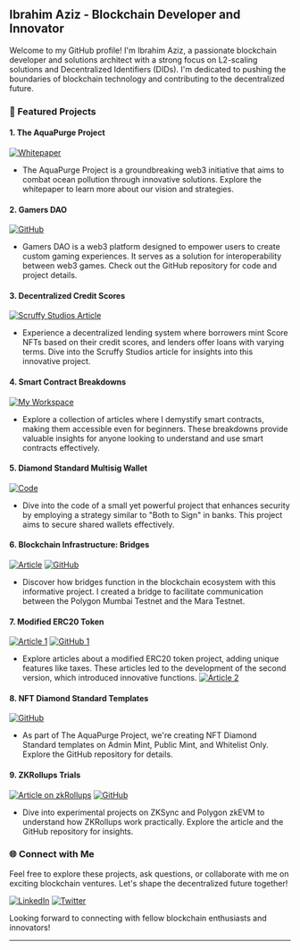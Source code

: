 ## Ibrahim Aziz - Blockchain Developer and Innovator

Welcome to my GitHub profile! I'm Ibrahim Aziz, a passionate blockchain developer and solutions architect with a strong focus on L2-scaling solutions and Decentralized Identifiers (DIDs). I'm dedicated to pushing the boundaries of blockchain technology and contributing to the decentralized future.

### 🚀 Featured Projects

#### 1. The AquaPurge Project
[![Whitepaper](https://img.shields.io/badge/Whitepaper-PDF-blue)](https://aquapurge-project.gitbook.io/aqpp-whitepaper/)
- The AquaPurge Project is a groundbreaking web3 initiative that aims to combat ocean pollution through innovative solutions. Explore the whitepaper to learn more about our vision and strategies.

#### 2. Gamers DAO
[![GitHub](https://img.shields.io/badge/GitHub-Repo-brightgreen)](https://github.com/digimindske/gamers-dao)
- Gamers DAO is a web3 platform designed to empower users to create custom gaming experiences. It serves as a solution for interoperability between web3 games. Check out the GitHub repository for code and project details.

#### 3. Decentralized Credit Scores
[![Scruffy Studios Article](https://img.shields.io/badge/Scruffy%20Studios-Article-lightgrey)](https://medium.com/coinmonks/decentralised-credit-scores-8c0439770fd3)
- Experience a decentralized lending system where borrowers mint Score NFTs based on their credit scores, and lenders offer loans with varying terms. Dive into the Scruffy Studios article for insights into this innovative project.

#### 4. Smart Contract Breakdowns
[![My Workspace](https://img.shields.io/badge/My%20Workspace-Article-orange)](https://miro.com/app/board/uXjVMu8gqC8=/?share_link_id=519860862171)
- Explore a collection of articles where I demystify smart contracts, making them accessible even for beginners. These breakdowns provide valuable insights for anyone looking to understand and use smart contracts effectively.

#### 5. Diamond Standard Multisig Wallet
[![Code](https://img.shields.io/badge/Code-Repo-blueviolet)](https://github.com/ibraziz21/dst-multisig)
- Dive into the code of a small yet powerful project that enhances security by employing a strategy similar to "Both to Sign" in banks. This project aims to secure shared wallets effectively.

#### 6. Blockchain Infrastructure: Bridges
[![Article](https://img.shields.io/badge/Article-Read-red)](https://medium.com/coinmonks/web3-infrastructure-architecture-cross-chain-token-bridge-7696286a8999)
[![GitHub](https://img.shields.io/badge/GitHub-Repo-brightgreen)](https://github.com/ibraziz21/crossbridge)
- Discover how bridges function in the blockchain ecosystem with this informative project. I created a bridge to facilitate communication between the Polygon Mumbai Testnet and the Mara Testnet.

#### 7. Modified ERC20 Token
[![Article 1](https://img.shields.io/badge/Article%201-Read-blue)](https://medium.com/coinsbench/modifying-openzeppelins-erc20-smart-contract-5cf820e7e8a6)
[![GitHub 1](https://img.shields.io/badge/GitHub%201-Repo-blueviolet)](https://github.com/Web3Talents/Week2-ModifiedERC20)
- Explore articles about a modified ERC20 token project, adding unique features like taxes. These articles led to the development of the second version, which introduced innovative functions.
[![Article 2](https://img.shields.io/badge/Article%202-Read-blue)](https://medium.com/coinmonks/modifying-erc20-smart-contracts-part-2-c5c3fb3c7479)

#### 8. NFT Diamond Standard Templates
[![GitHub](https://img.shields.io/badge/GitHub-Repo-brightgreen)](https://github.com/ibraziz21/ERC721-Template-Minters)
- As part of The AquaPurge Project, we're creating NFT Diamond Standard templates on Admin Mint, Public Mint, and Whitelist Only. Explore the GitHub repository for details.

#### 9. ZKRollups Trials
[![Article on zkRollups](https://img.shields.io/badge/Article%20on%20zkRollups-Read-blue)](https://medium.com/coinmonks/demystifying-zk-rollups-exploring-zksync-polygon-zkevm-and-starknet-5055c2047489)
[![GitHub](https://img.shields.io/badge/GitHub-Repo-brightgreen)](https://github.com/ibraziz21/ZKRollups-T-E)
- Dive into experimental projects on ZKSync and Polygon zkEVM to understand how ZKRollups work practically. Explore the article and the GitHub repository for insights.

### 🌐 Connect with Me

Feel free to explore these projects, ask questions, or collaborate with me on exciting blockchain ventures. Let's shape the decentralized future together!

[![LinkedIn](https://img.shields.io/badge/LinkedIn-Connect-blue)](https://www.linkedin.com/in/ibraziz21/)
[![Twitter](https://img.shields.io/badge/Twitter-Follow-1DA1F2)](https://twitter.com/ibraziz21)

Looking forward to connecting with fellow blockchain enthusiasts and innovators!

---
